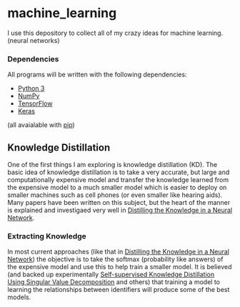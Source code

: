 # machine_learning

I use this depository to collect all of my crazy ideas for machine learning. (neural networks)

### Dependencies
All programs will be written with the following dependencies:

- [Python 3](https://www.python.org/download/releases/3.0/)
- [NumPy](https://numpy.org/)
- [TensorFlow](https://www.tensorflow.org/)
- [Keras](https://keras.io/)

(all avaialable with [pip](https://pip.pypa.io/en/stable/reference/pip_install/))



## Knowledge Distillation

One of the first things I am exploring is knowledge distillation (KD). The basic idea of knowledge distillation is to take a very accurate, but large and computationally expensive model and transfer the knowledge learned from the expensive model to a much smaller model which is easier to deploy on smaller machines such as cell phones (or even smaller like hearing aids). Many papers have been written on this subject, but the heart of the manner is explained and investigaed very well in [Distilling the Knowledge in a Neural Network](https://arxiv.org/abs/1503.02531). 


### Extracting Knowledge

In most current approaches (like that in [Distilling the Knowledge in a Neural Network](https://arxiv.org/abs/1503.02531)) the objective is to take the softmax (probability like answers) of the expensive model and use this to help train a smaller model. It is believed (and backed up experimentally [Self-supervised Knowledge Distillation Using Singular Value Decomposition](https://link.springer.com/chapter/10.1007/978-3-030-01231-1_21) and others) that training a model to learning the relationships between identifiers will produce some of the best models.
